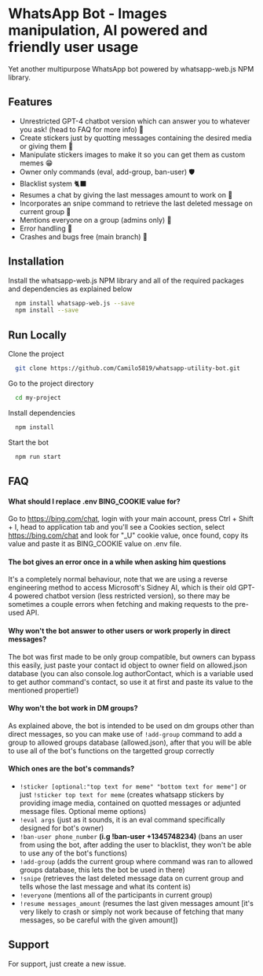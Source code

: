 
# WhatsApp Bot - Images manipulation, AI powered and friendly user usage

Yet another multipurpose WhatsApp bot powered by whatsapp-web.js NPM library.
## Features

- Unrestricted GPT-4 chatbot version which can answer you to whatever you ask! (head to FAQ for more info) 💫
- Create stickers just by quotting messages containing the desired media or giving them 📱
- Manipulate stickers images to make it so you can get them as custom memes 😁
- Owner only commands (eval, add-group, ban-user) 🛡️
- Blacklist system 🐈‍⬛
- Resumes a chat by giving the last messages amount to work on 🍞
- Incorporates an snipe command to retrieve the last deleted message on current group 🔫
- Mentions everyone on a group (admins only) 🔨
- Error handling 📌
- Crashes and bugs free (main branch) 🐛

## Installation

Install the whatsapp-web.js NPM library and all of the required packages and dependencies as explained below

```bash
  npm install whatsapp-web.js --save
  npm install --save
```

## Run Locally

Clone the project

```bash
  git clone https://github.com/Camilo5819/whatsapp-utility-bot.git
```

Go to the project directory

```bash
  cd my-project
```

Install dependencies

```bash
  npm install
```

Start the bot

```bash
  npm run start
```

## FAQ

#### What should I replace .env BING_COOKIE value for?

Go to https://bing.com/chat, login with your main account, press Ctrl + Shift + I, head to application tab and you'll see a Cookies section, select https://bing.com/chat and look for "_U" cookie value, once found, copy its value and paste it as BING_COOKIE value on .env file.

#### The bot gives an error once in a while when asking him questions

It's a completely normal behaviour, note that we are using a reverse engineering method to access Microsoft's Sidney AI, which is their old GPT-4 powered chatbot version (less restricted version), so there may be sometimes a couple errors when fetching and making requests to the pre-used API.

#### Why won't the bot answer to other users or work properly in direct messages?

The bot was first made to be only group compatible, but owners can bypass this easily, just paste your contact id object to owner field on allowed.json database (you can also console.log authorContact, which is a variable used to get author command's contact, so use it at first and paste its value to the mentioned propertie!)

#### Why won't the bot work in DM groups?

As explained above, the bot is intended to be used on dm groups other than direct messages, so you can make use of `!add-group` command to add a group to allowed groups database (allowed.json), after that you will be able to use all of the bot's functions on the targetted group correctly

#### Which ones are the bot's commands?

- `!sticker [optional:"top text for meme" "bottom text for meme"]` or just `!sticker top text for meme` (creates whatsapp stickers by providing image media, contained on quotted messages or adjunted message files. Optional meme options)
- `!eval args` (just as it sounds, it is an eval command specifically designed for bot's owner)
- `!ban-user phone_number` **(i.g !ban-user +1345748234)** (bans an user from using the bot, after adding the user to blacklist, they won't be able to use any of the bot's functions)
- `!add-group` (adds the current group where command was ran to allowed groups database, this lets the bot be used in there)
- `!snipe` (retrieves the last deleted message data on current group and tells whose the last message and what its content is)
- `!everyone` (mentions all of the participants in current group)
- `!resume messages_amount` (resumes the last given messages amount [it's very likely to crash or simply not work because of fetching that many messages, so be careful with the given amount])


## Support

For support, just create a new issue.


